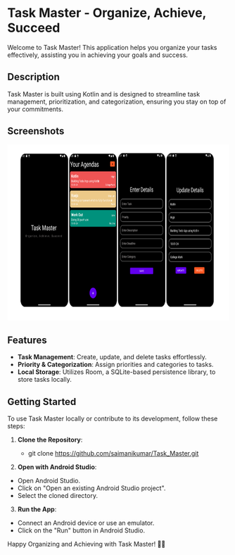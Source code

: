 # Task Master - Organize, Achieve, Succeed

Welcome to Task Master! This application helps you organize your tasks effectively, assisting you in achieving your goals and success.

## Description

Task Master is built using Kotlin and is designed to streamline task management, prioritization, and categorization, ensuring you stay on top of your commitments.

## Screenshots

<img src="/task_master_screenshots/main_all.png" height="400px"/>


## Features

- **Task Management**: Create, update, and delete tasks effortlessly.
- **Priority & Categorization**: Assign priorities and categories to tasks.
- **Local Storage**: Utilizes Room, a SQLite-based persistence library, to store tasks locally.


## Getting Started

To use Task Master locally or contribute to its development, follow these steps:

1. **Clone the Repository**:

     - git clone https://github.com/saimanikumar/Task_Master.git

2. **Open with Android Studio**:
- Open Android Studio.
- Click on "Open an existing Android Studio project".
- Select the cloned directory.

3. **Run the App**:
- Connect an Android device or use an emulator.
- Click on the "Run" button in Android Studio.



Happy Organizing and Achieving with Task Master! 🚀✨
